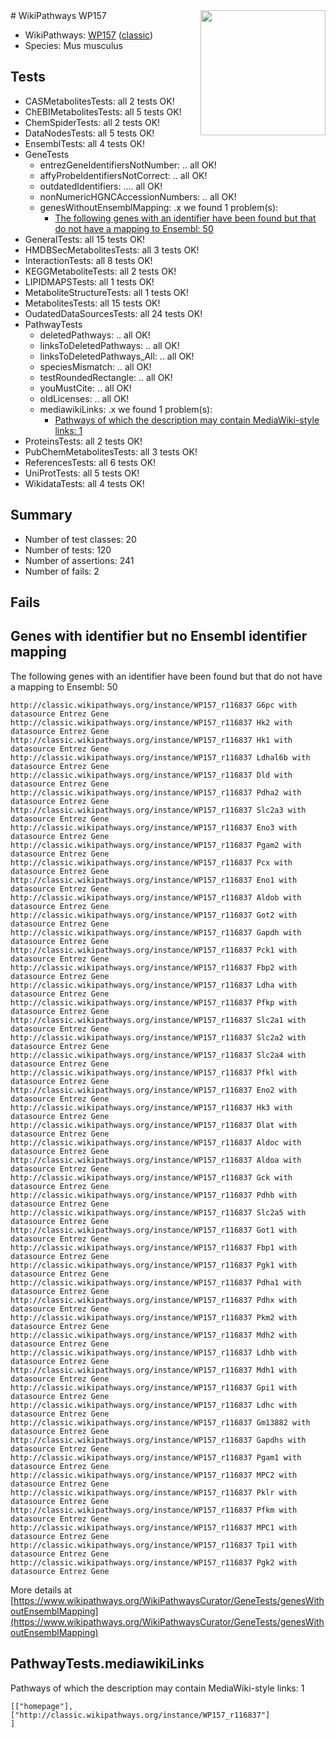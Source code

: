 <img style="float: right; width: 200px" src="https://upload.wikimedia.org/wikipedia/commons/thumb/8/83/Wplogo_with_text_500.png/640px-Wplogo_with_text_500.png" />
# WikiPathways WP157

* WikiPathways: [WP157](https://wikipathways.org/pathways/WP157) ([classic](https://classic.wikipathways.org/instance/WP157))
* Species: Mus musculus
## Tests
* CASMetabolitesTests: all 2 tests OK!
* ChEBIMetabolitesTests: all 5 tests OK!
* ChemSpiderTests: all 2 tests OK!
* DataNodesTests: all 5 tests OK!
* EnsemblTests: all 4 tests OK!
* GeneTests
    * entrezGeneIdentifiersNotNumber: .. all OK!
    * affyProbeIdentifiersNotCorrect: .. all OK!
    * outdatedIdentifiers: .... all OK!
    * nonNumericHGNCAccessionNumbers: .. all OK!
    * genesWithoutEnsemblMapping: .x we found 1 problem(s):
        * [The following genes with an identifier have been found but that do not have a mapping to Ensembl: 50](#c4e54389)
* GeneralTests: all 15 tests OK!
* HMDBSecMetabolitesTests: all 3 tests OK!
* InteractionTests: all 8 tests OK!
* KEGGMetaboliteTests: all 2 tests OK!
* LIPIDMAPSTests: all 1 tests OK!
* MetaboliteStructureTests: all 1 tests OK!
* MetabolitesTests: all 15 tests OK!
* OudatedDataSourcesTests: all 24 tests OK!
* PathwayTests
    * deletedPathways: .. all OK!
    * linksToDeletedPathways: .. all OK!
    * linksToDeletedPathways_All: .. all OK!
    * speciesMismatch: .. all OK!
    * testRoundedRectangle: .. all OK!
    * youMustCite: .. all OK!
    * oldLicenses: .. all OK!
    * mediawikiLinks: .x we found 1 problem(s):
        * [Pathways of which the description may contain MediaWiki-style links: 1](#da69cf45)
* ProteinsTests: all 2 tests OK!
* PubChemMetabolitesTests: all 3 tests OK!
* ReferencesTests: all 6 tests OK!
* UniProtTests: all 5 tests OK!
* WikidataTests: all 4 tests OK!


## Summary

* Number of test classes: 20
* Number of tests: 120
* Number of assertions: 241
* Number of fails: 2

## Fails

<a name="c4e54389" />

## Genes with identifier but no Ensembl identifier mapping

The following genes with an identifier have been found but that do not have a mapping to Ensembl: 50
```
http://classic.wikipathways.org/instance/WP157_r116837 G6pc with datasource Entrez Gene
http://classic.wikipathways.org/instance/WP157_r116837 Hk2 with datasource Entrez Gene
http://classic.wikipathways.org/instance/WP157_r116837 Hk1 with datasource Entrez Gene
http://classic.wikipathways.org/instance/WP157_r116837 Ldhal6b with datasource Entrez Gene
http://classic.wikipathways.org/instance/WP157_r116837 Dld with datasource Entrez Gene
http://classic.wikipathways.org/instance/WP157_r116837 Pdha2 with datasource Entrez Gene
http://classic.wikipathways.org/instance/WP157_r116837 Slc2a3 with datasource Entrez Gene
http://classic.wikipathways.org/instance/WP157_r116837 Eno3 with datasource Entrez Gene
http://classic.wikipathways.org/instance/WP157_r116837 Pgam2 with datasource Entrez Gene
http://classic.wikipathways.org/instance/WP157_r116837 Pcx with datasource Entrez Gene
http://classic.wikipathways.org/instance/WP157_r116837 Eno1 with datasource Entrez Gene
http://classic.wikipathways.org/instance/WP157_r116837 Aldob with datasource Entrez Gene
http://classic.wikipathways.org/instance/WP157_r116837 Got2 with datasource Entrez Gene
http://classic.wikipathways.org/instance/WP157_r116837 Gapdh with datasource Entrez Gene
http://classic.wikipathways.org/instance/WP157_r116837 Pck1 with datasource Entrez Gene
http://classic.wikipathways.org/instance/WP157_r116837 Fbp2 with datasource Entrez Gene
http://classic.wikipathways.org/instance/WP157_r116837 Ldha with datasource Entrez Gene
http://classic.wikipathways.org/instance/WP157_r116837 Pfkp with datasource Entrez Gene
http://classic.wikipathways.org/instance/WP157_r116837 Slc2a1 with datasource Entrez Gene
http://classic.wikipathways.org/instance/WP157_r116837 Slc2a2 with datasource Entrez Gene
http://classic.wikipathways.org/instance/WP157_r116837 Slc2a4 with datasource Entrez Gene
http://classic.wikipathways.org/instance/WP157_r116837 Pfkl with datasource Entrez Gene
http://classic.wikipathways.org/instance/WP157_r116837 Eno2 with datasource Entrez Gene
http://classic.wikipathways.org/instance/WP157_r116837 Hk3 with datasource Entrez Gene
http://classic.wikipathways.org/instance/WP157_r116837 Dlat with datasource Entrez Gene
http://classic.wikipathways.org/instance/WP157_r116837 Aldoc with datasource Entrez Gene
http://classic.wikipathways.org/instance/WP157_r116837 Aldoa with datasource Entrez Gene
http://classic.wikipathways.org/instance/WP157_r116837 Gck with datasource Entrez Gene
http://classic.wikipathways.org/instance/WP157_r116837 Pdhb with datasource Entrez Gene
http://classic.wikipathways.org/instance/WP157_r116837 Slc2a5 with datasource Entrez Gene
http://classic.wikipathways.org/instance/WP157_r116837 Got1 with datasource Entrez Gene
http://classic.wikipathways.org/instance/WP157_r116837 Fbp1 with datasource Entrez Gene
http://classic.wikipathways.org/instance/WP157_r116837 Pgk1 with datasource Entrez Gene
http://classic.wikipathways.org/instance/WP157_r116837 Pdha1 with datasource Entrez Gene
http://classic.wikipathways.org/instance/WP157_r116837 Pdhx with datasource Entrez Gene
http://classic.wikipathways.org/instance/WP157_r116837 Pkm2 with datasource Entrez Gene
http://classic.wikipathways.org/instance/WP157_r116837 Mdh2 with datasource Entrez Gene
http://classic.wikipathways.org/instance/WP157_r116837 Ldhb with datasource Entrez Gene
http://classic.wikipathways.org/instance/WP157_r116837 Mdh1 with datasource Entrez Gene
http://classic.wikipathways.org/instance/WP157_r116837 Gpi1 with datasource Entrez Gene
http://classic.wikipathways.org/instance/WP157_r116837 Ldhc with datasource Entrez Gene
http://classic.wikipathways.org/instance/WP157_r116837 Gm13882 with datasource Entrez Gene
http://classic.wikipathways.org/instance/WP157_r116837 Gapdhs with datasource Entrez Gene
http://classic.wikipathways.org/instance/WP157_r116837 Pgam1 with datasource Entrez Gene
http://classic.wikipathways.org/instance/WP157_r116837 MPC2 with datasource Entrez Gene
http://classic.wikipathways.org/instance/WP157_r116837 Pklr with datasource Entrez Gene
http://classic.wikipathways.org/instance/WP157_r116837 Pfkm with datasource Entrez Gene
http://classic.wikipathways.org/instance/WP157_r116837 MPC1 with datasource Entrez Gene
http://classic.wikipathways.org/instance/WP157_r116837 Tpi1 with datasource Entrez Gene
http://classic.wikipathways.org/instance/WP157_r116837 Pgk2 with datasource Entrez Gene
```

More details at [https://www.wikipathways.org/WikiPathwaysCurator/GeneTests/genesWithoutEnsemblMapping](https://www.wikipathways.org/WikiPathwaysCurator/GeneTests/genesWithoutEnsemblMapping)

<a name="da69cf45" />

## PathwayTests.mediawikiLinks

Pathways of which the description may contain MediaWiki-style links: 1
```
[["homepage"],
["http://classic.wikipathways.org/instance/WP157_r116837"]
]
```

